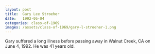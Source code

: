 ```yaml
---
layout: post
title:  Gary Lee Stroeher
date:   1992-06-04
categories: class-of-1969
images: /assets/class-of-1969/gary-l-stroeher-1.png
---
```

Gary suffered a long illness before passing away in Walnut Creek, CA on June 4, 1992.  He was 41 years old.
